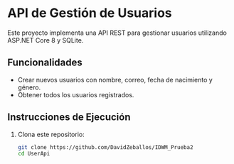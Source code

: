 # API de Gestión de Usuarios

Este proyecto implementa una API REST para gestionar usuarios utilizando ASP.NET Core 8 y SQLite.

## Funcionalidades
- Crear nuevos usuarios con nombre, correo, fecha de nacimiento y género.
- Obtener todos los usuarios registrados.

## Instrucciones de Ejecución

1. Clona este repositorio:
   ```bash
   git clone https://github.com/DavidZeballos/IDWM_Prueba2
   cd UserApi
